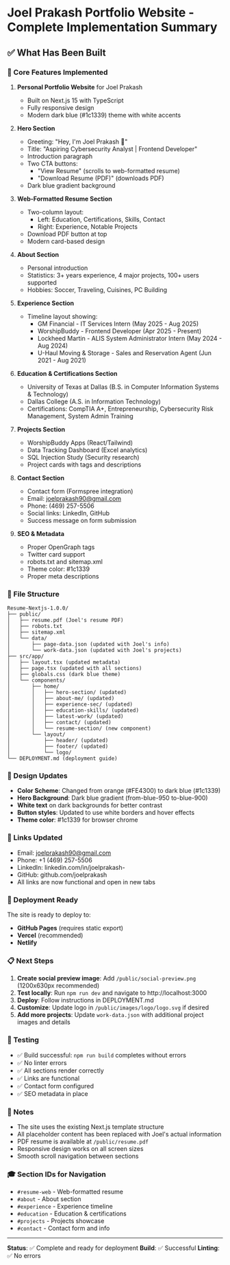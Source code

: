 # Joel Prakash Portfolio Website - Complete Implementation Summary

## ✅ What Has Been Built

### 🎯 Core Features Implemented

1. **Personal Portfolio Website** for Joel Prakash
   - Built on Next.js 15 with TypeScript
   - Fully responsive design
   - Modern dark blue (#1c1339) theme with white accents

2. **Hero Section**
   - Greeting: "Hey, I'm Joel Prakash 👋"
   - Title: "Aspiring Cybersecurity Analyst | Frontend Developer"
   - Introduction paragraph
   - Two CTA buttons:
     - "View Resume" (scrolls to web-formatted resume)
     - "Download Resume (PDF)" (downloads PDF)
   - Dark blue gradient background

3. **Web-Formatted Resume Section**
   - Two-column layout:
     - Left: Education, Certifications, Skills, Contact
     - Right: Experience, Notable Projects
   - Download PDF button at top
   - Modern card-based design

4. **About Section**
   - Personal introduction
   - Statistics: 3+ years experience, 4 major projects, 100+ users supported
   - Hobbies: Soccer, Traveling, Cuisines, PC Building

5. **Experience Section**
   - Timeline layout showing:
     - GM Financial - IT Services Intern (May 2025 - Aug 2025)
     - WorshipBuddy - Frontend Developer (Apr 2025 - Present)
     - Lockheed Martin - ALIS System Administrator Intern (May 2024 - Aug 2024)
     - U-Haul Moving & Storage - Sales and Reservation Agent (Jun 2021 - Aug 2021)

6. **Education & Certifications Section**
   - University of Texas at Dallas (B.S. in Computer Information Systems & Technology)
   - Dallas College (A.S. in Information Technology)
   - Certifications: CompTIA A+, Entrepreneurship, Cybersecurity Risk Management, System Admin Training

7. **Projects Section**
   - WorshipBuddy Apps (React/Tailwind)
   - Data Tracking Dashboard (Excel analytics)
   - SQL Injection Study (Security research)
   - Project cards with tags and descriptions

8. **Contact Section**
   - Contact form (Formspree integration)
   - Email: joelprakash90@gmail.com
   - Phone: (469) 257-5506
   - Social links: LinkedIn, GitHub
   - Success message on form submission

9. **SEO & Metadata**
   - Proper OpenGraph tags
   - Twitter card support
   - robots.txt and sitemap.xml
   - Theme color: #1c1339
   - Proper meta descriptions

### 📁 File Structure

```
Resume-Nextjs-1.0.0/
├── public/
│   ├── resume.pdf (Joel's resume PDF)
│   ├── robots.txt
│   ├── sitemap.xml
│   └── data/
│       ├── page-data.json (updated with Joel's info)
│       └── work-data.json (updated with Joel's projects)
├── src/app/
│   ├── layout.tsx (updated metadata)
│   ├── page.tsx (updated with all sections)
│   ├── globals.css (dark blue theme)
│   └── components/
│       ├── home/
│       │   ├── hero-section/ (updated)
│       │   ├── about-me/ (updated)
│       │   ├── experience-sec/ (updated)
│       │   ├── education-skills/ (updated)
│       │   ├── latest-work/ (updated)
│       │   ├── contact/ (updated)
│       │   └── resume-section/ (new component)
│       └── layout/
│           ├── header/ (updated)
│           ├── footer/ (updated)
│           └── logo/
└── DEPLOYMENT.md (deployment guide)
```

### 🎨 Design Updates

- **Color Scheme**: Changed from orange (#FE4300) to dark blue (#1c1339)
- **Hero Background**: Dark blue gradient (from-blue-950 to-blue-900)
- **White text** on dark backgrounds for better contrast
- **Button styles**: Updated to use white borders and hover effects
- **Theme color**: #1c1339 for browser chrome

### 🔗 Links Updated

- Email: joelprakash90@gmail.com
- Phone: +1 (469) 257-5506
- LinkedIn: linkedin.com/in/joelprakash-
- GitHub: github.com/joelprakash
- All links are now functional and open in new tabs

### 🚀 Deployment Ready

The site is ready to deploy to:
- **GitHub Pages** (requires static export)
- **Vercel** (recommended)
- **Netlify**

### 📋 Next Steps

1. **Create social preview image**: Add `/public/social-preview.png` (1200x630px recommended)
2. **Test locally**: Run `npm run dev` and navigate to http://localhost:3000
3. **Deploy**: Follow instructions in DEPLOYMENT.md
4. **Customize**: Update logo in `/public/images/logo/logo.svg` if desired
5. **Add more projects**: Update `work-data.json` with additional project images and details

### 🧪 Testing

- ✅ Build successful: `npm run build` completes without errors
- ✅ No linter errors
- ✅ All sections render correctly
- ✅ Links are functional
- ✅ Contact form configured
- ✅ SEO metadata in place

### 📝 Notes

- The site uses the existing Next.js template structure
- All placeholder content has been replaced with Joel's actual information
- PDF resume is available at `/public/resume.pdf`
- Responsive design works on all screen sizes
- Smooth scroll navigation between sections

### 🎓 Section IDs for Navigation

- `#resume-web` - Web-formatted resume
- `#about` - About section
- `#experience` - Experience timeline
- `#education` - Education & certifications
- `#projects` - Projects showcase
- `#contact` - Contact form and info

---

**Status**: ✅ Complete and ready for deployment
**Build**: ✅ Successful
**Linting**: ✅ No errors

